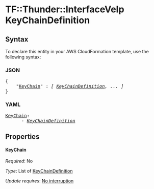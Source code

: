 # TF::Thunder::InterfaceVeIp KeyChainDefinition

## Syntax

To declare this entity in your AWS CloudFormation template, use the following syntax:

### JSON

<pre>
{
    "<a href="#keychain" title="KeyChain">KeyChain</a>" : <i>[ <a href="keychaindefinition.md">KeyChainDefinition</a>, ... ]</i>
}
</pre>

### YAML

<pre>
<a href="#keychain" title="KeyChain">KeyChain</a>: <i>
      - <a href="keychaindefinition.md">KeyChainDefinition</a></i>
</pre>

## Properties

#### KeyChain

_Required_: No

_Type_: List of <a href="keychaindefinition.md">KeyChainDefinition</a>

_Update requires_: [No interruption](https://docs.aws.amazon.com/AWSCloudFormation/latest/UserGuide/using-cfn-updating-stacks-update-behaviors.html#update-no-interrupt)

